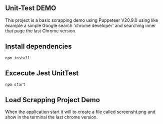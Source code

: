 ## Unit-Test DEMO

This project is a basic scrapping demo using Puppeteer V20.9.0 using like example a simple Google search 'chrome developer' and searching inner that page the last Chrome version.

## Install dependencies

```
npm install
```

## Excecute Jest UnitTest

```
npm start
```

## Load Scrapping Project Demo

When the application start it will to create a file called screensht.png and show in the terminal the last chrome version.